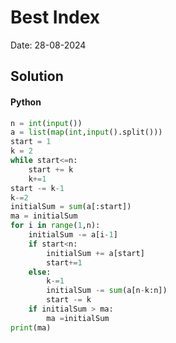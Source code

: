 
# Best Index

Date: 28-08-2024

## Solution
#### Python
```python
n = int(input())
a = list(map(int,input().split()))
start = 1
k = 2
while start<=n:
    start += k
    k+=1
start -= k-1
k-=2
initialSum = sum(a[:start])
ma = initialSum
for i in range(1,n):
    initialSum -= a[i-1]
    if start<n:
        initialSum += a[start]
        start+=1
    else:
        k-=1
        initialSum -= sum(a[n-k:n])
        start -= k
    if initialSum > ma:
        ma =initialSum
print(ma)
```
        